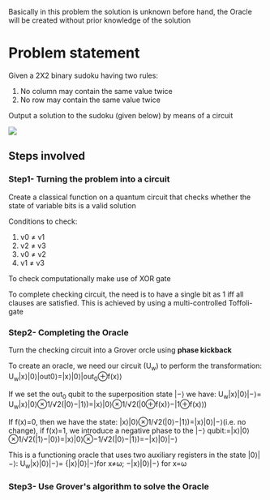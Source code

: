 Basically in this problem the solution is unknown before hand, the Oracle will be created without prior knowledge of the solution

# Problem statement

Given a 2X2 binary sudoku having two rules:
1. No column may contain the same value twice
2. No row may contain the same value twice

Output a solution to the sudoku (given below) by means of a circuit

![](https://qiskit.org/textbook/ch-algorithms/images/binary_sudoku.png)

## Steps involved

### Step1- Turning the problem into a circuit

Create a classical function on a quantum circuit that checks whether the state of variable bits is a valid solution

Conditions to check:
1. v0 ≠ v1
2. v2 ≠ v3
3. v0 ≠ v2
4. v1 ≠ v3

To check computationally make use of XOR gate

To complete checking circuit, the need is to have a single bit as 1 iff all clauses are satisfied. This is achieved by using a multi-controlled Toffoli-gate

### Step2- Completing the Oracle

Turn the checking circuit into a Grover orcle using **phase kickback**

To create an oracle, we need our circuit (U<sub>w</sub>) to perform the transformation: U<sub>w</sub>|x⟩|0⟩|out0⟩=|x⟩|0⟩|out<sub>0</sub>⊕f(x)⟩

If we set the out<sub>0</sub> qubit to the superposition state |−⟩ we have: U<sub>w</sub>|x⟩|0⟩|−⟩= U<sub>w</sub>|x⟩|0⟩⊗1/√2(|0⟩−|1⟩)=|x⟩|0⟩⊗1/√2(|0⊕f(x)⟩−|1⊕f(x)⟩)
 
If f(x)=0, then we have the state: |x⟩|0⟩⊗1/√2(|0⟩−|1⟩)=|x⟩|0⟩|−⟩(i.e. no change), if f(x)=1, we introduce a negative phase to the |−⟩ qubit:=|x⟩|0⟩⊗1/√2(|1⟩−|0⟩)=|x⟩|0⟩⊗−1/√2(|0⟩−|1⟩)=−|x⟩|0⟩|−⟩

This is a functioning oracle that uses two auxiliary registers in the state |0⟩|−⟩: U<sub>w</sub>|x⟩|0⟩|−⟩= {|x⟩|0⟩|−⟩for x≠ω; −|x⟩|0⟩|−⟩ for x=ω

### Step3- Use Grover's algorithm to solve the Oracle
